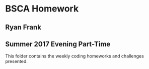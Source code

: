 # BSCA Homework #
## Ryan Frank ##
## Summer 2017 Evening Part-Time ##

This folder contains the weekly coding homeworks and challenges presented.
